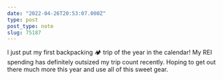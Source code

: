 ```yaml
---
date: "2022-04-26T20:53:07.000Z"
type: post 
post_type: note
slug: 75187
---
```

I just put my first backpacking 🏕️ trip of the year in the calendar! My REI spending has definitely outsized my trip count recently. Hoping to get out there much more this year and use all of this sweet gear.

